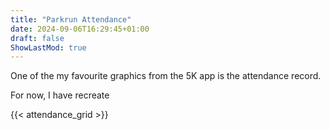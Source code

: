 ```yaml
---
title: "Parkrun Attendance"
date: 2024-09-06T16:29:45+01:00
draft: false
ShowLastMod: true
---
```


One of the my favourite graphics from the 5K app is the attendance record.

For now, I have recreate

{{< attendance_grid >}}
